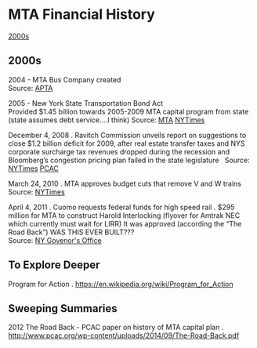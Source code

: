 # MTA Financial History

[2000s](#2000s)

## 2000s
2004 - MTA Bus Company created  
Source: [APTA](http://www.apta.com/passengertransport/Documents/archive_434.htm)

2005 - New York State Transportation Bond Act  
Provided $1.45 billion towards 2005-2009 MTA capital program from state (state assumes debt service….I think)
Source: [MTA](http://web.mta.info/mta/bondact.htm) [NYTimes](http://www.nytimes.com/2005/11/09/nyregion/metrocampaigns/voters-approve-transit-bonds-for-29-billion.html?_r=0)

December 4, 2008 . 
Ravitch Commission unveils report on suggestions to close $1.2 billion deficit for 2009, after real estate transfer taxes and NYS corporate surcharge tax revenues dropped during the recession and Bloomberg’s congestion pricing plan failed in the state legislature  
Source: [NYTimes](https://cityroom.blogs.nytimes.com/2008/12/04/ravitch-unveils-mta-rescue-plan/?_r=0) [PCAC](http://www.pcac.org/news/guide-ravitch-commission-report/)

March 24, 2010 . 
MTA approves budget cuts that remove V and W trains  
Source: [NYTimes](http://www.nytimes.com/2010/03/25/nyregion/25mta.html)

April 4, 2011 . 
Cuomo requests federal funds for high speed rail . 
$295 million for MTA to construct Harold Interlocking (flyover for Amtrak NEC which currently must wait for LIRR)
It was approved (according the “The Road Back”) WAS THIS EVER BUILT???  
Source: [NY Govenor's Office](https://www.governor.ny.gov/news/governor-cuomo-seeks-federal-funds-high-speed-rail-projects)

## To Explore Deeper
Program for Action . 
https://en.wikipedia.org/wiki/Program_for_Action

## Sweeping Summaries

2012 The Road Back - PCAC paper on history of MTA capital plan . 
http://www.pcac.org/wp-content/uploads/2014/09/The-Road-Back.pdf
